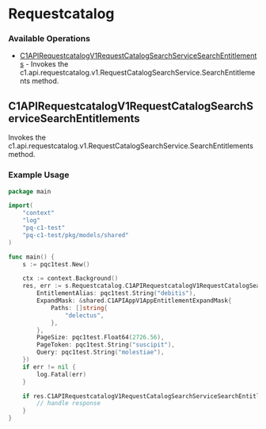# Requestcatalog

### Available Operations

* [C1APIRequestcatalogV1RequestCatalogSearchServiceSearchEntitlements](#c1apirequestcatalogv1requestcatalogsearchservicesearchentitlements) - Invokes the c1.api.requestcatalog.v1.RequestCatalogSearchService.SearchEntitlements method.

## C1APIRequestcatalogV1RequestCatalogSearchServiceSearchEntitlements

Invokes the c1.api.requestcatalog.v1.RequestCatalogSearchService.SearchEntitlements method.

### Example Usage

```go
package main

import(
	"context"
	"log"
	"pq-c1-test"
	"pq-c1-test/pkg/models/shared"
)

func main() {
    s := pqc1test.New()

    ctx := context.Background()
    res, err := s.Requestcatalog.C1APIRequestcatalogV1RequestCatalogSearchServiceSearchEntitlements(ctx, shared.C1APIRequestcatalogV1RequestCatalogSearchServiceSearchEntitlementsRequest{
        EntitlementAlias: pqc1test.String("debitis"),
        ExpandMask: &shared.C1APIAppV1AppEntitlementExpandMask{
            Paths: []string{
                "delectus",
            },
        },
        PageSize: pqc1test.Float64(2726.56),
        PageToken: pqc1test.String("suscipit"),
        Query: pqc1test.String("molestiae"),
    })
    if err != nil {
        log.Fatal(err)
    }

    if res.C1APIRequestcatalogV1RequestCatalogSearchServiceSearchEntitlementsResponse != nil {
        // handle response
    }
}
```
